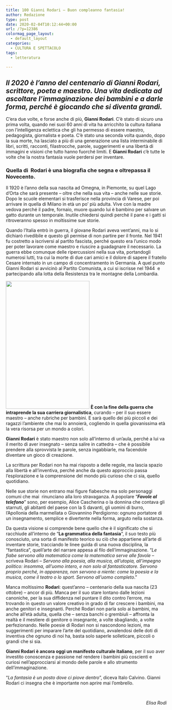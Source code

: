 ```yaml
---
title: 100 Gianni Rodari – Buon compleanno fantasia!
author: Redazione
type: post
date: 2020-02-04T10:12:44+00:00
url: /?p=12386
colormag_page_layout:
  - default_layout
categories:
  - CULTURA E SPETTACOLO
tags:
  - letteratura

---
```

## _Il 2020 è l’anno del centenario di Gianni Rodari, scrittore, poeta e maestro. Una vita dedicata ad ascoltare l’immaginazione dei bambini e a darle forma, perché è giocando che si diventa grandi._

C’era due volte, e forse anche di più, **Gianni Rodari**. C’è stato di sicuro una prima volta, quando nei suoi 60 anni di vita ha arricchito la cultura italiana con l’intelligenza eclettica che gli ha permesso di essere maestro, pedagogista, giornalista e poeta. C’è stato una seconda volta quando, dopo la sua morte, ha lasciato a più di una generazione una lista interminabile di libri, scritti, racconti, filastrocche, parole, suggerimenti e una libertà di immagini e visioni che tutto hanno fuorché limiti. E **Gianni Rodari** c’è tutte le volte che la nostra fantasia vuole perdersi per inventare.

### Quella di  **Rodari** è una biografia che segna e oltrepassa il Novecento.

Il 1920 è l’anno della sua nascita ad Omegna, in Piemonte, su quel Lago d’Orta che sarà presente – oltre che nella sua vita – anche nelle sue storie. Dopo le scuole elementari si trasferisce nella provincia di Varese, per poi arrivare in quella di Milano in età un po’ più adulta. Vive con la madre vedova perché il padre, fornaio, muore quando lui è bambino per salvare un gatto durante un temporale. Inutile chiedersi quindi perché il pane e i gatti si ritroveranno spesso in moltissime sue storie.

Quando l&#8217;Italia entrò in guerra, il giovane Rodari aveva vent&#8217;anni, ma lo si dichiarò rivedibile e questo gli permise di non partire per il fronte. Nel 1941 fu costretto a iscriversi al partito fascista, perché questo era l’unico modo per poter lavorare come maestro e riuscire a guadagnare il necessario. La guerra ebbe comunque delle ripercussioni nella sua vita, portandogli numerosi lutti, tra cui la morte di due cari amici e il dolore di sapere il fratello Cesare internato in un campo di concentramento in Germania. A quel punto Gianni Rodari si avvicinò al Partito Comunista, a cui si iscrisse nel 1944  e partecipando alla lotta della Resistenza tra le montagne della Lombardia.

<img decoding="async" loading="lazy" class="alignleft wp-image-12387" src="https://progressonline.it/wp-content/uploads/2020/01/392px-Gianni_Rodari-196x300.jpeg" alt="" width="262" height="400" /> **È con la fine della guerra che intraprende la sua carriera giornalistica**, curando – per il suo essere  maestro – anche rubriche per bambini. E sarà quello dei più piccoli e dei ragazzi l’ambiente che mai lo annoierà, cogliendo in quella giovanissima età la vera risorsa per un mondo a colori.

**Gianni Rodari** è stato maestro non solo all’interno di un’aula, perché a lui va il merito di aver insegnato – senza salire in cattedra – che è possibile prendere alla sprovvista le parole, senza ingabbiarle, ma facendole diventare un gioco di creazione.

La scrittura per Rodari non ha mai risposto a delle regole, ma lascia spazio alla libertà e all’inventiva, perché anche da questo approccio passa l’esplorazione e la comprensione del mondo più curioso che ci sia, quello quotidiano.

Nelle sue storie non entrano mai figure fiabesche ma solo personaggi comuni che mai  rinunciano alla loro stravaganza. A popolare “**_Favole al telefono_**” sono, per esempio, Alice Cascherina o la donnina che contava gli starnuti, gli abitanti del paese con la S davanti, gli uomini di burro, l’Apollonia della marmellata o Giovannino Perdigiorno: ognuno portatore di un insegnamento, semplice e divertente nella forma, arguto nella sostanza.

Da questa visione si comprende bene quello che è il significato che si racchiude all’interno de “**La grammatica della fantasia**“, il suo testo più conosciuto, una sorta di manifesto teorico su ciò che appartiene all’arte di inventare storie, tracciando le linee guida di una nuova disciplina, la “fantastica”, quell’arte del narrare appesa al filo dell’immaginazione. “_Le  fiabe servono alla matematica come la matematica serve alle favole_ – scriveva Rodari – _Servono alla poesia, alla musica, all’utopia, all’impegno politico: insomma, all’uomo intero, e non solo al fantasticatore. Servono proprio perché, in apparenza, non servono a niente: come la poesia e la musica, come il teatro o lo sport. Servono all’uomo completo_.”

Manca moltissimo **Rodari**: quest’anno – centenario della sua nascita (23 ottobre) – ancor di più. Manca per il suo stare lontano dalle lezioni canoniche, per la sua diffidenza nel puntare il dito contro l’errore, ma trovando in questo un valore creativo in grado di far crescere i bambini, ma anche genitori e insegnanti. Perché Rodari non parla solo ai bambini, ma anche all’età adulta, quella che – senza banchi o grembiuli – affronta la realtà e il mestiere di genitore o insegnante, a volte sbagliando, a volte perfezionando. Nelle poesie di Rodari non si nascondono lezioni, ma suggerimenti per imparare l’arte del quotidiano, avvalendosi delle doti di inventiva che ognuno di noi ha, basta solo saperle solleticare, piccoli o grandi che si sia.

**Gianni Rodari è ancora oggi un manifesto culturale italiano**, per il suo aver investito conoscenza e passione nel rendere i bambini più coscienti e curiosi nell’approcciarsi al mondo delle parole e allo strumento dell’immaginazione.

“_La fantasia è un posto dove ci piove dentro_”, diceva Italo Calvino. Gianni Rodari ci insegna che è importante non aprire mai l’ombrello.

&nbsp;

<p style="text-align: right;">
  <em>Elisa Rodi </em>
</p>